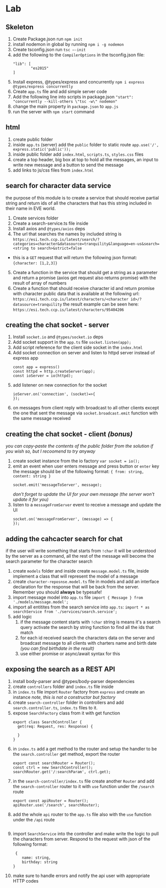 # Lab
## Skeleton

1.	Create Package.json run `npm init`
2.  install nodemon in global by running `npm i -g nodemon`
2.	Create tsconfig.json run `tsc –-init`
2.  add the following to the `CompilerOptions` in the tsconfig.json file:
    ```
    "lib": [
            "es2015"
    ]
    ```
3.	Install express, @types/express and concurrently `npm i express @types/express concurrently`
4.	Create `app.ts` file and add simple server code
5.	Add the following line into scripts in package.json `"start": "concurrently --kill-others \"tsc -w\" nodemon"`
6.	change the main property in `package.json` to `app.js`
7.	run the server with `npm start` command

## html
1. create public folder
2. inside `app.ts` (server) add the `public` folder to static route `app.use('/', express.static('public'));`
3. inside public folder add `index.html`, `scripts.ts`, `styles.css` files
4. create a top header, big box at top to hold all the messages, an input to write new message and a button to send the message
5. add links to js/css files from `index.html`

## search for character data service

the purpose of this module is to create a service that should receive partial string and return ids of all the characters that has this string included in their name in EVE world.

1.	Create services folder 
2.	Create a search-service.ts file inside
3.	Install axios and `@types/axios` deps
4.	The url that searches the names by included string is `https://esi.tech.ccp.is/latest/search/?categories=character&datasource=tranquility&language=en-us&search=<string to search>&strict=false`
* this is a `GET` request that will return the following json format:
`{character: [1,2,3]}`
5.	Create a function in the service that should get a string as a parameter and return a promise (axios get request also returns promise) with the result of array of numbers
6.	Create a function that should receive character id and return promise with character public data that is available at the following url: `https://esi.tech.ccp.is/latest/characters/<character id>/?datasource=tranquility`
the result example can be seen here: `https://esi.tech.ccp.is/latest/characters/95404206`

## creating the chat socket - server

1.	Install `socket.io` and `@types/socket.io` deps
2.	Add socket support in the `app.ts` file `socket.listen(app);`
3.	Add script reference for the client side socket in the `index.html`
4.	Add socket connection on server and listen to httpd server instead of express app
    ```
    const app = express()
    const httpd = http.createServer(app);
    const ioServer = io(httpd);
    ```
5. add listener on new connection for the socket 
    ```
    ioServer.on('connection', (socket)=>{
    });
    ```
6. on messages from client reply with broadcast to all other clients except the one that sent the message via `socket.broadcast.emit` function with the same message received


## creating the chat socket - client *(bonus)*

*you can copy-paste the contents of the public folder from the solution if you wish so, but I recoomend to try anyway*

1. create socket instance from the io factory `var socket = io();`
2. emit an event when user enters message and press button or `enter` key the message should be of the following format: `{ from: string, content: string }`
   ```
   socket.emit('messageToServer', message);
   ```
   *don't forget to update the UI for your own message (the server won't update it for you)*
3. listen to a `messageFromServer` event to receive a message and update the UI
   ```
   socket.on('messageFromServer', (message) => {
   });
   ```
## adding the cahcacter search for chat

if the user will write something that starts from `!char` it will be understood by the server as a command, all the rest of the message will become the search parameter for the character search 

1. create `models` folder and inside create `message.model.ts` file, inside implement a class that will represent the model of a message
1. create `character-reposnse.model.ts` file in models and add an interface declaration for the response that will be back from the server. Remember you should **always** be typesafe!
2. import message model into `app.ts` file `import { Message } from './models/message.model';`
3. import all entitites from the search service into `app.ts`: `import * as searchService from './services/search.service';`
4. add logic
    1. if the message content starts with `!char` string is means it's a search query activate the search by string function to find all the ids that match
    2. for each id received search the characters data on the server and broadcast message to all clients with charters name and birth date *(you can find birthdate in the result)*
    3. use either promise or async/await syntax for this

## exposing the search as a REST API

1. install body-parser and @types/body-parser dependencies
1. create `controllers` folder and `index.ts` file inside
1. in `index.ts` file import `Router` factory from `express` and create an instance
   *note, this is not a constructor but factory*
1. create `search-controller` folder in controllers and add `search.controller.ts`, `index.ts` files to it.
1. expose `SearchFactory` class from it with get function 
   ```
   export class SearchController {
     get(req: Request, res: Response) {

     }
   }
   ```
1. in `index.ts` add a get method to the router and setup the handler to be the `search.controller` get method, export the router
    ```
    export const searchRouter = Router();
    const ctrl = new SearchController();
    searchRouter.get('/:searchParam', ctrl.get);
    ```
1. in the `search-controller/index.ts` file create another `Router` and add the `search-controller` router to it with `use` function under the `/search` route
    ```
    export const apiRouter = Router();
    apiRouter.use('/search', searchRouter);
    ```
1. add the whole `api` router to the `app.ts` file also with the `use` function under the `/api` route
    ```
    ```
1. import `SearchService` into the controller and make write the logic to pull the characters from server. Respond to the request with json of the following format:
    ```
     {
        name: string,
        birthday: string
    }
    ```
1. make sure to handle errors and notify the api user with appropriate HTTP codes
